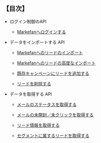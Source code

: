## 【目次】 

- ログイン制御のAPI
    - [Markefanへログインする](API_document_rev2.md)  

- データをインポートする API
    - [Markefanへのリードのインポート](API_document_rev2.md)  

    - [Markefanへのリードの高度なインポート](API_document_rev2.md)  

    - [既存キャンペーンにリードを追加する](API_document_rev2.md)  

    - [リードを削除する](API_document_rev2.md)  

- データを取得する API
    - [メールのステータスを取得する](API_document_rev2.md)  

    - [メールの未開封／未クリックを取得する](API_document_rev2.md)  

    - [リード情報を取得する](API_document_rev2.md)  

    - [セグメントに属するリードを取得する](API_document_rev2.md)  



